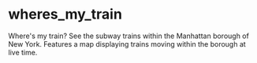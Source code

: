 # wheres_my_train

Where's my train?
See the subway trains within the Manhattan borough of New York.
Features a map displaying trains moving within the borough at live time.
